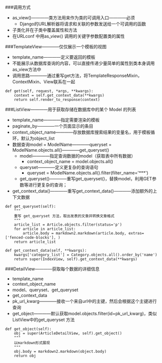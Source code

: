 ###调用方式
- as_view()————类方法用来作为类的可调用入口————必须
    + Django的URL解析器将请求和关联的参数发送给一个可调用的函数
- 子类化并在子类中覆盖属性和方法
- 在URLconf 中用as_view()  调用的关键字参数配置类的属性

###TemplateView————仅仅展示一个模板的视图
- template_name————定义要返回的模板
- 不能展示从数据库查询的内容，可以直接传递少量简单的属性到类本身调用as_view方法中
- 调用思路————通过重写get方法，将TemplateResponseMixin，ContextMixin、View联系在一起

```
def get(self, request, *args, **kwargs):
    context = self.get_context_data(**kwargs)
    return self.render_to_response(context)
```
###ListView————用于获取存储在数据库中的某个 Model 的列表
- template_name————指定需要渲染的模板
- paginate_by————一个页面显示的条目
- context_object_name————存放数据库搜索结果的变量名，用于模板循环，默认为object_list
- 数据查询model = ModelName————queryset = ModelName.objects.all()————get_queryset()
    + model————指定查询数据的model（获取表中所有数据）
        * context_object_name = model.objects.all()
    + queryset————定义更复杂的查询语句
        * queryset = ModelName.objects.all().filter(filter_name='***')
    + get_queryset()————重写get_queryset()，替换model，利用GET参数等进行更复杂的查询；
- get_context_data()————重写get_context_data()————添加额外的上下文数据

```
def get_queryset(self):
    """
    重写 get_queryset 方法，取出发表的文章并转换文章格式
    """
    article_list = Article.objects.filter(status='p')
    for article in article_list:
        article.body = markdown2.markdown(article.body, extras=['fenced-code-blocks'], )
    return article_list

def get_context_data(self, **kwargs):
    kwargs['category_list'] = Category.objects.all().order_by('name')
    return super(IndexView, self).get_context_data(**kwargs)
```

###DetailView————获取每个数据的详细信息
- template_name
- context_object_name
- model、queryset、get_queryset
- get_context_data
- pk_url_kwarg————接收一个来自url中的主键，然后会根据这个主键进行查询
- get_object————默认获取model.objects.filter(id=pk_url_kwarg)，类似ListView中的get_queryset 方法

```
def get_object(self):
    obj = super(ArticleDetailView, self).get_object()
    """
    以markdown形式展现
    """
    obj.body = markdown2.markdown(object.body)
    return obj
```
